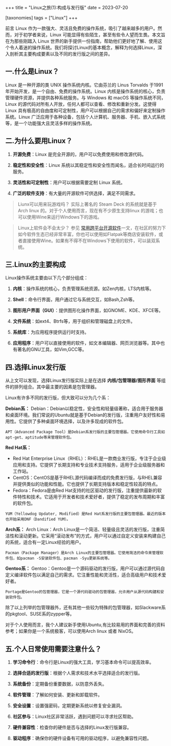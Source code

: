 +++
title = "Linux之旅(1):构成与发行版"
date = 2023-07-20

[taxonomies]
tags = ["Linux"]
+++



前言 Linux 作为一款强大、灵活且免费的操作系统，吸引了越来越多的用户。然而，对于初学者来说，Linux 可能显得有些陌生，甚至有些令人望而生畏。本文旨在为那些刚踏入 Linux 世界的新手提供一份指南，帮助他们更好地了解、使用这个令人着迷的操作系统。我们将探讨Linux的基本概念，解释为何选择Linux，深入剖析其主要构成要素以及不同的发行版之间的差异。
<!-- more -->
## 一.什么是Linux？

Linux 是一种开源的类 UNIX 操作系统内核。它由芬兰的 Linus Torvalds 于1991年开始开发，是一个自由、免费的操作系统。Linux 内核是操作系统的核心，负责管理硬件资源，并提供各种系统服务。与 Windows 和 macOS 等操作系统不同，Linux 的源代码对所有人开放，任何人都可以查看、修改和重新分发。这使得 Linux 具有极高的自由度和可定制性，用户可以根据自己的需求和偏好来定制操作系统。Linux 广泛应用于各种设备，包括个人计算机、服务器、手机、嵌入式系统等，是一个功能强大且灵活多样的操作系统。


## 二.为什么要用Linux？

1. **开源免费**：Linux 是完全开源的，用户可以免费使用和修改源代码。

2. **稳定性和安全性**：Linux 系统以其稳定性和安全性而闻名，适合长时间运行的服务。

3. **灵活性和可定制性**：用户可以根据需要定制 Linux 系统。

4. **广泛的软件支持**：有大量的开源软件可供选择，满足不同需求。

> Liunx可以用来玩游戏吗？
实际上著名的 Steam Deck 的系统就是基于Arch linux 的。对于个人使用而言，现在有不少原生支持linux 的游戏；也可以使用Wine来运行Windows下的游戏。

>Linux上软件会不会太少？
参见 [常用跨平台开源软件](https://blog.dich.ink/open-source-software)一文，在社区的努力下如今软件生态已经非常丰富，你也可以使用如Flatpak等商店安装软件，或者直接使用Wine。如果有不得不在Windows下使用的软件，可以装双系统。
## 三.Linux的主要构成

Linux操作系统主要由以下几个部分组成：

1. **内核**：操作系统的核心，负责管理系统资源。如Zen内核，LTS内核等。

2. **Shell**：命令行界面，用户通过它与系统交互，如Bash,Zsh等。

3. **图形用户界面（GUI）**：提供图形化操作界面，如GNOME、KDE、XFCE等。

4. **文件系统**：如ext4、Btrfs等，用于组织和管理磁盘上的文件。

5. **系统库**：为应用程序提供运行时支持。

6. **应用程序**：用户可以直接使用的软件，如文本编辑器、网页浏览器等。其中也有著名的GNU工具，如Vim,GCC等。


## 四.选择Linux发行版

从上文可以发现，选择Linux发行版实际上是在选择 **内核/包管理器/图形界面** 等组件的排列组合。其中最主要的因素是包管理器。

Linux有许多不同的发行版，但大致可以分为几个系：


**Debian系：**
Debian：Debian以稳定性，安全性和轻量级著称，适合用于服务器和桌面环境。我们常说的Ubuntu就是基于Debian的发行版，注重用户友好性和易用性。它提供了多种桌面环境选择，以及许多现成的软件包。
```
APT（Advanced Package Tool）是Debian系发行版的主要包管理器。它使用命令行工具如apt-get、aptitude等来管理软件包。
```
**Red Hat系：**
- Red Hat Enterprise Linux（RHEL）：RHEL是一款商业发行版，专注于企业级应用和支持。它提供了长期支持和专业技术支持服务，适用于企业级服务器和工作站。
- CentOS：CentOS是基于RHEL源代码编译而成的免费发行版，与RHEL兼容并提供类似的功能和性能。它也提供了长期支持版本和稳定性较高的特点。
- Fedora：Fedora是由Red Hat支持的社区驱动的发行版，注重提供最新的软件特性和技术。它适用于开发者和技术爱好者，提供了稳定的发布周期和丰富的软件包。
```
YUM（Yellowdog Updater, Modified）是Red Hat系发行版的主要包管理器。最近的版本也开始采用DNF（Dandified YUM）。
```
**Arch系：**
Arch Linux：Arch Linux是一个简洁、轻量级且灵活的发行版，注重简洁性和滚动更新。它采用“滚动发布”的方式，用户可以通过自定义安装来构建自己的系统，适合有一定Linux经验的用户。
```
Pacman（Package Manager）是Arch Linux的主要包管理器。它使用简洁的命令来管理软件包，如pacman -S安装软件包、pacman -Syu更新系统等。
```
**Gentoo系：**
Gentoo：Gentoo是一个源码驱动的发行版，用户可以通过源代码自定义编译软件包以满足自己的需求。它注重性能和灵活性，适合高级用户和技术爱好者。
```
Portage是Gentoo的包管理器，它是一个源代码驱动的包管理器，允许用户从源代码构建和安装软件包。
```
除了以上列举的包管理器外，还有其他一些较为特殊的包管理器，如Slackware系的pkgtool、SUSE系的zypper等。

对于个人使用而言，我个人建议新手使用Ubuntu,有比较易用的界面和完善的资料参考；如果你是一个系统极客，可以使用Arch linux 或者 NixOS。

## 五.个人日常使用需要注意什么？

1. **学习命令行**：命令行是Linux的强大工具，学习基本命令可以提高效率。

2. **选择合适的发行版**：根据个人需求和技术水平选择适合的发行版。

3. **系统备份**：定期备份重要数据，以防意外丢失。

4. **软件管理**：了解如何安装、更新和卸载软件。

5. **安全设置**：设置强密码，定期更新系统以修复安全漏洞。

6. **社区参与**：Linux社区非常活跃，遇到问题可以寻求社区帮助。

7. **硬件兼容性**：检查你的硬件是否与选择的Linux发行版兼容。

8. **驱动程序**：确保你的硬件设备有可用的驱动程序，以避免兼容性问题。

